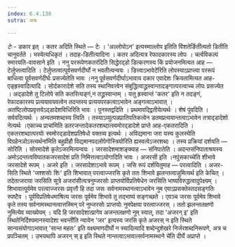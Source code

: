 ```yaml
---
index: 6.4.138
sutra: अचः

---
```

_टेः_ - डकार इत् । कतर अदिति स्थिते — टेः । 'अल्लोपोऽन' इत्यस्माल्लोप इतिति विंशतेर्ङिती॑त्यतो डितीति चानुवर्तते । भस्येत्यधिकृतं । तदाह-डितीत्यादिना । कतर अदित्यत्र रेफादकारस्य लोपः । चर्त्वविकल्पं स्मारयति-वावसाने इति । ननु पररूपेणकतर॑दिति सिद्धेरद्डो डित्करणस्य किं प्रयोजनमित्यत आह — टेर्लुप्तत्वादिति । टेर्लुप्तत्वात्पूर्वसवर्णदीर्घो न भवतीत्यन्वयः । डित्त्वाऽभावेटे॑रिति लोपस्याऽप्राप्त्या पररूपं बाधित्वा पूर्वसवर्णदीर्घः प्रसज्येतेति भावः ।ननु पूर्वसवर्णदीर्घाऽभावाय दकार एवादेशः क्रियतामित्यत आह-एङ्ह्रस्वादित्यादि । सोर्दकारादेशे सति तस्य स्थानिवत्त्वेन संबुद्धित्वाद्ध्रस्वान्तादङ्गात्परत्वाच्च लोपः प्रसज्येत । अद्डादेशे तु टिलोपे सति कतरित्यङ्गं,न तद्ध्रस्वान्तम् । यत्तु ह्रस्वान्तं 'कतर' इति न तदङ्गं, रेफादकारस्य प्रत्ययावयवत्वेन तदन्तस्य प्रत्ययपरकत्वाऽभावेन अङ्गत्वाऽभावात् । अतष्टिलोपप्रवृत्तयेऽद्डादेशविधिरिति भावः । पुनस्तद्वदिति । प्रथमावद्द्वितीयेत्यर्थः । शेषं पुंवदिति । सर्ववदित्यर्थः । अन्यतमशब्दस्य त्विति । तस्याऽव्युत्पन्नप्रातिपतिकत्वेन डतमप्रत्ययान्तत्वाऽभावेन तत्राद्डादेशो नेत्यर्थः ।एकाच्च प्राचा॑मिति डतरजन्तादेकतरशब्दात्स्वमोरद्डादेशे प्राप्ते आह-एकतरादिति । एकतरशब्दात्परयोः स्वमोरद्डादेशप्रतिषेधो वक्तव्य इत्यर्थः । अविद्यमाना जरा यस्य कुलस्येति विग्रहेनञोऽस्त्यर्थना॑मिति बहुव्रीहौ विद्यमानपदलोपेगोस्त्रियो॑रिति ह्यस्वत्वेऽजरशब्दः । तस्य प्रक्रियां दर्शयति — सोरिति । सोरमादेशे कृतेऽजरमित्यन्वयः । जरसादेशमाशङ्क्याह — संनिपातेति । अदन्तसंनिपाताश्रयस्य अमोऽदन्तत्वविघातकजरसादेशं प्रति निमित्तत्वाऽयोगादिति भावः । अजरसी इति ।नपुंसकाच्चे॑ति शीभावे जरसादेशे रूपम् । अजरे इति । जरसादेशाऽभावे रूपम् । जसि रूपं दर्शयितुमाह — परत्वादिति । अजर-सिति स्थिते 'जश्शसोः शिः' इति शिभावात् परत्वाज्जरसि कृते ततः शिभावे झलन्तत्वान्नुमित्यर्थ इति केचित् । तदेतत्जराया जरसि॑ति सूत्रे अजरांसीत्यत्रनुम्जरसोः प्राप्तयोर्विप्रतिषेधेन जरसि॑ति भाष्यविरुद्धत्वादुपेक्ष्यम् । शिभावात्पूर्वमेव परत्वाज्जरसः प्रवृत्तौ हि तदा जसः सर्वनामस्थानत्वाऽभावेन नुम एवाऽप्रसक्तेस्तदसङ्गतिः स्पष्टैव । पूर्वविप्रतिषेधमाश्रित्य जरसः पूर्वमेव शिभावे तु तद्भाष्यं सङ्गच्छते । एवञ्च जरसः पूर्वमेव शिभावे कृते तस्य सर्वनामस्थानत्वात्तस्मिन् परे नुम्जरसोः प्राप्तयोः नुमपेक्षया परत्वाज्जरस् । ततो झलन्तलक्षणो नुमित्येव व्याख्येयम् । यदि हि जरसादेशात्प्रागेव अजन्तलक्षणो नुम् स्यात्, तदा 'अजरन् इ' इति स्थितेनिर्दिश्यमानस्यादेशा भवन्ती॑ति न्यायेन 'जर' इत्यस्य जरसि कृते अजरस् न इति स्थिते सान्यसंयोगाऽभावात् 'सान्त महतः' इति वक्ष्यमाणदीर्घो न स्यादित्यादि शब्देन्दुशेखरे निर्जरशब्दनिरूपणे, अत्र च प्रपञ्चितम् । उभयथापि अजरन् स् इ इति स्थिते नान्तत्वाऽभावात्सर्वनामस्थाने चे॑ति दीर्घे अप्राप्ते ।